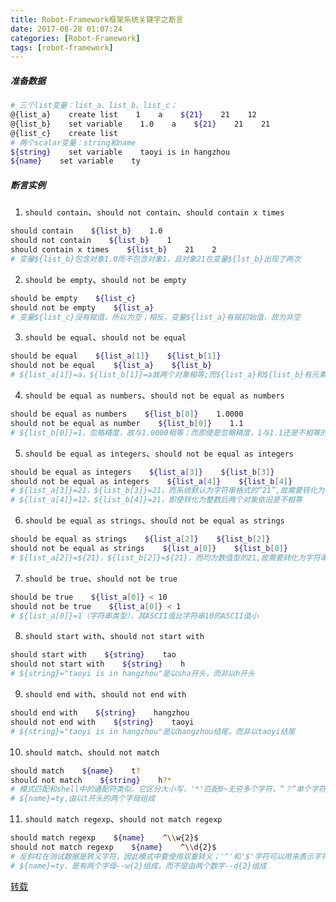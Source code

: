 ```yaml
---
title: Robot-Framework框架系统关键字之断言
date: 2017-08-28 01:07:24
categories: [Robot-Framework]
tags: [robot-framework]
---
```


##### 准备数据
```bash
# 三个list变量：list_a、list_b、list_c；
@{list_a}    create list    1    a    ${21}    21    12
@{list_b}    set variable    1.0    a    ${21}    21    21
@{list_c}    create list
# 两个scalar变量：string和name
${string}    set variable    taoyi is in hangzhou
${name}    set variable    ty
```

<!--more-->

##### 断言实例
1. ``should contain``、``should not contain``、``should contain x times``
```bash
should contain    ${list_b}    1.0
should not contain    ${list_b}    1
should contain x times    ${list_b}    21    2
# 变量${list_b}包含对象1.0而不包含对象1，且对象21在变量${lst_b}出现了两次
```
2. ``should be empty``、``should not be empty``
```bash
should be empty    ${list_c}
should not be empty    ${list_a}
# 变量${list_c}没有赋值，所以为空；相反，变量${list_a}有赋初始值，故为非空
```
3. ``should be equal``、``should not be equal``
```bash
should be equal    ${list_a[1]}    ${list_b[1]}
should not be equal    ${list_a}    ${list_b}
# ${list_a[1]}=a，${list_b[1]}=a故两个对象相等;而${list_a}和${list_b}有元素不一致，这两个对象不相等
```
4. ``should be equal as numbers``、``should not be equal as numbers``
```bash
should be equal as numbers    ${list_b[0]}    1.0000
should not be equal as number    ${list_b[0]}    1.1
# ${list_b[0]}=1，忽略精度，故与1.0000相等；而即使是忽略精度，1与1.1还是不相等的
```
5. ``should be equal as integers``、``should not be equal as integers``
```bash
should be equal as integers    ${list_a[3]}    ${list_b[3]}
should not be equal as integers    ${list_a[4]}    ${list_b[4]}
# ${list_a[3]}=21，${list_b[3]}=21，而系统默认为字符串格式的“21”,故需要转化为整数类型，转化为整数后两个对象相等
# ${list_a[4]}=12，${list_b[4]}=21，即使转化为整数后两个对象依旧是不相等
```
6. ``should be equal as strings``、``should not be equal as strings``
```bash
should be equal as strings    ${list_a[2]}    ${list_b[2]}
should not be equal as strings    ${list_a[0]}    ${list_b[0]}
# ${list_a[2]}=${21}，${list_b[2]}=${21}，而均为数值型的21,故需要转化为字符串类型，转化为字符串后两个对象相等
```
7. ``should be true``、``should not be true``
```bash
should be true    ${list_a[0]} < 10
should not be true    ${list_a[0]} < 1
# ${list_a[0]}=1（字符串类型），其ASCII值比字符串10的ASCII值小
```
8. ``should start with``、``should not start with``
```bash
should start with    ${string}    tao
should not start with    ${string}    h
# ${string}="taoyi is in hangzhou"是以sha开头，而非以h开头
```
9. ``should end with``、``should not end with``
```bash
should end with    ${string}    hangzhou
should not end with    ${string}    taoyi
# ${string}="taoyi is in hangzhou"是以hangzhou结尾，而非以taoyi结尾
```
10. ``should match``、``should not match``
```bash
should match    ${name}    t?
should not match    ${string}    h?*
# 模式匹配和shell中的通配符类似，它区分大小写，'*'匹配0~无穷多个字符，“？”单个字符
# ${name}=ty,由以t开头的两个字母组成
```
11. ``should match regexp``、``should not match regexp``
```bash
should match regexp    ${name}    ^\\w{2}$
should not match regexp    ${name}    ^\\d{2}$
# 反斜杠在测试数据是转义字符，因此模式中要使用双重转义；'^'和'$'字符可以用来表示字符串的开头和结尾
# ${name}=ty，是有两个字母--w{2}组成，而不是由两个数字--d{2}组成
```


[转载](http://blog.sina.com.cn/s/blog_7f66d4ea0101k3fl.html)